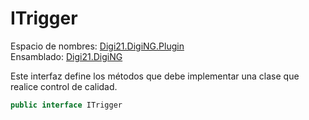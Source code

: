 # ITrigger

Espacio de nombres: [Digi21.DigiNG.Plugin](../../)  
Ensamblado: [Digi21.DigiNG](../../../digi21.diging/)

Este interfaz define los métodos que debe implementar una clase que realice control de calidad.

```csharp
public interface ITrigger
```



